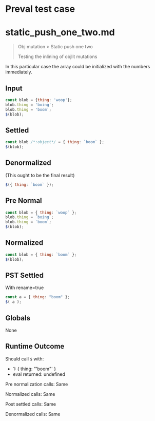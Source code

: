 # Preval test case

# static_push_one_two.md

> Obj mutation > Static push one two
>
> Testing the inlining of objlit mutations

In this particular case the array could be initialized with the numbers immediately.

## Input

`````js filename=intro
const blob = {thing: 'woop'};
blob.thing = 'boing';
blob.thing = 'boom';
$(blob);
`````

## Settled


`````js filename=intro
const blob /*:object*/ = { thing: `boom` };
$(blob);
`````

## Denormalized
(This ought to be the final result)

`````js filename=intro
$({ thing: `boom` });
`````

## Pre Normal


`````js filename=intro
const blob = { thing: `woop` };
blob.thing = `boing`;
blob.thing = `boom`;
$(blob);
`````

## Normalized


`````js filename=intro
const blob = { thing: `boom` };
$(blob);
`````

## PST Settled
With rename=true

`````js filename=intro
const a = { thing: "boom" };
$( a );
`````

## Globals

None

## Runtime Outcome

Should call `$` with:
 - 1: { thing: '"boom"' }
 - eval returned: undefined

Pre normalization calls: Same

Normalized calls: Same

Post settled calls: Same

Denormalized calls: Same
